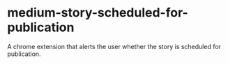 # medium-story-scheduled-for-publication
A chrome extension that alerts the user whether the story is scheduled for publication.

